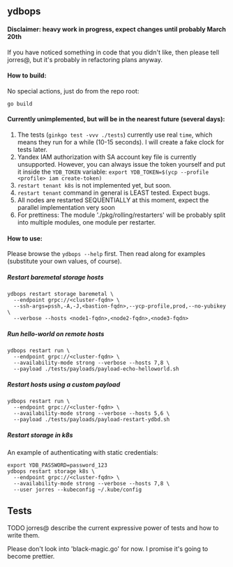 ## ydbops

#### Disclaimer: heavy work in progress, expect changes until probably March 20th

If you have noticed something in code that you didn't like, then please tell jorres@, but it's probably in refactoring plans anyway.

#### How to build:

No special actions, just do from the repo root:

```
go build
```

#### Currently unimplemented, but will be in the nearest future (several days):

1. The tests (`ginkgo test -vvv ./tests`) currently use real `time`, which means they run for a while (10-15 seconds). I will create a fake clock for tests later.
2. Yandex IAM authorization with SA account key file is currently unsupported.
   However, you can always issue the token yourself and put it inside the `YDB_TOKEN`
   variable: `export YDB_TOKEN=$(ycp --profile <profile> iam create-token)`
3. `restart tenant k8s` is not implemented yet, but soon.
4. `restart tenant` command in general is LEAST tested. Expect bugs.
5. All nodes are restarted SEQUENTIALLY at this moment, expect the parallel implementation very soon
6. For prettiness: The module './pkg/rolling/restarters' will be probably split into
   multiple modules, one module per restarter.

#### How to use:

Please browse the `ydbops --help` first. Then read along for examples (substitute your own values, of course).

##### Restart baremetal storage hosts

```
ydbops restart storage baremetal \
  --endpoint grpc://<cluster-fqdn> \
  --ssh-args=pssh,-A,-J,<bastion-fqdn>,--ycp-profile,prod,--no-yubikey \
  --verbose --hosts <node1-fqdn>,<node2-fqdn>,<node3-fqdn>
```

##### Run hello-world on remote hosts

```
ydbops restart run \
  --endpoint grpc://<cluster-fqdn> \
  --availability-mode strong --verbose --hosts 7,8 \
  --payload ./tests/payloads/payload-echo-helloworld.sh
```

##### Restart hosts using a custom payload

```
ydbops restart run \
  --endpoint grpc://<cluster-fqdn> \
  --availability-mode strong --verbose --hosts 5,6 \
  --payload ./tests/payloads/payload-restart-ydbd.sh
```

##### Restart storage in k8s

An example of authenticating with static credentials:

```
export YDB_PASSWORD=password_123
ydbops restart storage k8s \
  --endpoint grpc://<cluster-fqdn> \
  --availability-mode strong --verbose --hosts 7,8 \
  --user jorres --kubeconfig ~/.kube/config
```

## Tests

TODO jorres@ describe the current expressive power of tests and how to write them.

Please don't look into 'black-magic.go' for now. I promise it's going to become prettier.
